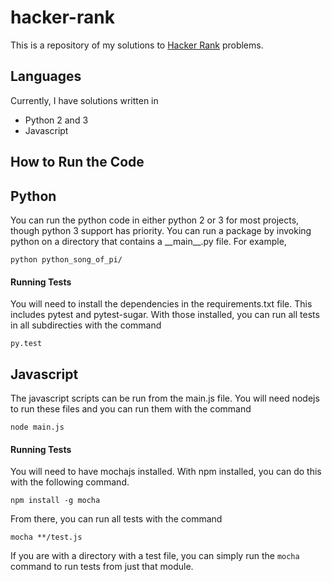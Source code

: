 # hacker-rank
This is a repository of my solutions to [Hacker Rank](https://www.hackerrank.com/) problems.

## Languages
Currently, I have solutions written in
- Python 2 and 3
- Javascript

## How to Run the Code

## Python
You can run the python code in either python 2 or 3 for most projects, though python 3 support has priority. You can run a package by invoking python on a directory that contains a \_\_main\_\_.py file. For example,
```
python python_song_of_pi/
```

#### Running Tests
You will need to install the dependencies in the requirements.txt file. This includes pytest and pytest-sugar. With those installed, you can run all tests in all subdirecties with the command
```
py.test
```

## Javascript
The javascript scripts can be run from the main.js file. You will need nodejs to run these files and you can run them with the command
```
node main.js
```

#### Running Tests
You will need to have mochajs installed. With npm installed, you can do this with the following command.
```
npm install -g mocha
```

From there, you can run all tests with the command
```
mocha **/test.js
```

If you are with a directory with a test file, you can simply run the `mocha` command to run tests from just that module.
